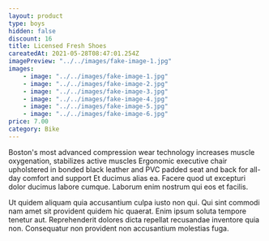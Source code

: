 ```yaml
---
layout: product
type: boys
hidden: false
discount: 16
title: Licensed Fresh Shoes
careatedAt: 2021-05-28T08:47:01.254Z
imagePreview: "../../images/fake-image-1.jpg"
images:
    - image: "../../images/fake-image-1.jpg"
    - image: "../../images/fake-image-2.jpg"
    - image: "../../images/fake-image-3.jpg"
    - image: "../../images/fake-image-4.jpg"
    - image: "../../images/fake-image-5.jpg"
    - image: "../../images/fake-image-6.jpg"
price: 7.00
category: Bike
---
```

Boston's most advanced compression wear technology increases muscle oxygenation, stabilizes active muscles
Ergonomic executive chair upholstered in bonded black leather and PVC padded seat and back for all-day comfort and support
Et ducimus alias ea. Facere quod ut excepturi dolor ducimus labore cumque. Laborum enim nostrum qui eos et facilis.
 Ut quidem aliquam quia accusantium culpa iusto non qui. Qui sint commodi nam amet sit provident quidem hic quaerat. Enim ipsum soluta tempore tenetur aut. Reprehenderit dolores dicta repellat recusandae inventore quia non. Consequatur non provident non accusantium molestias fuga.
